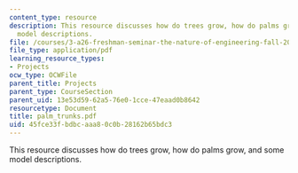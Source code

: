 ```yaml
---
content_type: resource
description: This resource discusses how do trees grow, how do palms grow, and some
  model descriptions.
file: /courses/3-a26-freshman-seminar-the-nature-of-engineering-fall-2005/45fce33fbdbcaaa80c0b28162b65bdc3_palm_trunks.pdf
file_type: application/pdf
learning_resource_types:
- Projects
ocw_type: OCWFile
parent_title: Projects
parent_type: CourseSection
parent_uid: 13e53d59-62a5-76e0-1cce-47eaad0b8642
resourcetype: Document
title: palm_trunks.pdf
uid: 45fce33f-bdbc-aaa8-0c0b-28162b65bdc3
---
```

This resource discusses how do trees grow, how do palms grow, and some model descriptions.